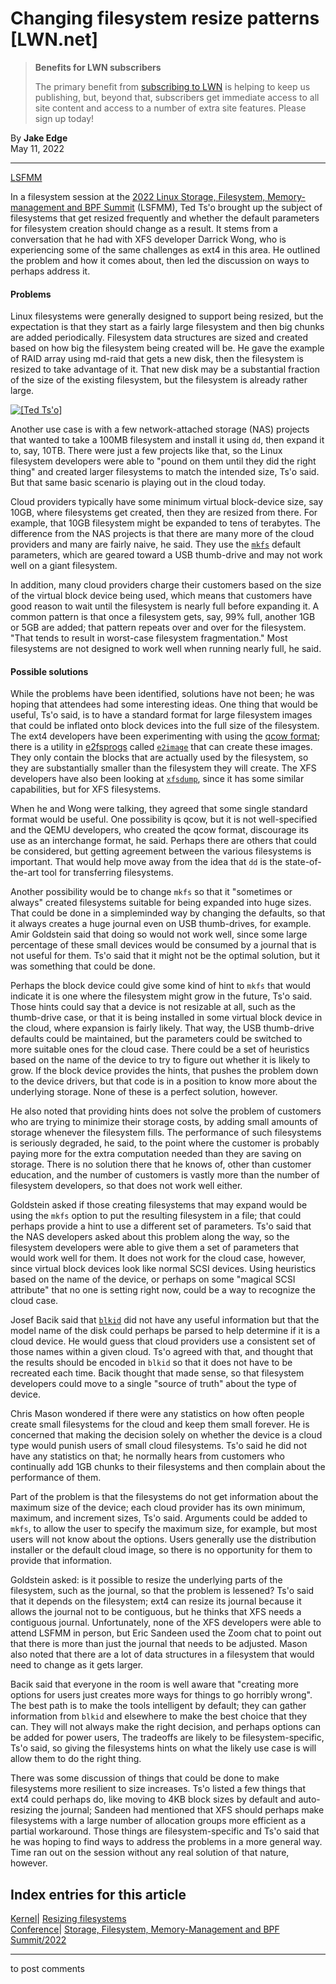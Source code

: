 # Changing filesystem resize patterns [LWN.net]

> **Benefits for LWN subscribers**
> 
> The primary benefit from [subscribing to LWN](/Promo/nst-nag5/subscribe) is helping to keep us publishing, but, beyond that, subscribers get immediate access to all site content and access to a number of extra site features. Please sign up today! 

By **Jake Edge**  
May 11, 2022 

* * *

[LSFMM](/Articles/lsfmm2022/)

In a filesystem session at the [2022 Linux Storage, Filesystem, Memory-management and BPF Summit](https://events.linuxfoundation.org/lsfmm/) (LSFMM), Ted Ts'o brought up the subject of filesystems that get resized frequently and whether the default parameters for filesystem creation should change as a result. It stems from a conversation that he had with XFS developer Darrick Wong, who is experiencing some of the same challenges as ext4 in this area. He outlined the problem and how it comes about, then led the discussion on ways to perhaps address it. 

#### Problems

Linux filesystems were generally designed to support being resized, but the expectation is that they start as a fairly large filesystem and then big chunks are added periodically. Filesystem data structures are sized and created based on how big the filesystem being created will be. He gave the example of RAID array using md-raid that gets a new disk, then the filesystem is resized to take advantage of it. That new disk may be a substantial fraction of the size of the existing filesystem, but the filesystem is already rather large. 

[ ![\[Ted Ts'o\]](https://static.lwn.net/images/2022/lsfmm-tso-sm.png) ](/Articles/894713/)

Another use case is with a few network-attached storage (NAS) projects that wanted to take a 100MB filesystem and install it using `dd`, then expand it to, say, 10TB. There were just a few projects like that, so the Linux filesystem developers were able to "pound on them until they did the right thing" and created larger filesystems to match the intended size, Ts'o said. But that same basic scenario is playing out in the cloud today. 

Cloud providers typically have some minimum virtual block-device size, say 10GB, where filesystems get created, then they are resized from there. For example, that 10GB filesystem might be expanded to tens of terabytes. The difference from the NAS projects is that there are many more of the cloud providers and many are fairly naive, he said. They use the [`mkfs`](https://man7.org/linux/man-pages/man8/mkfs.8.html) default parameters, which are geared toward a USB thumb-drive and may not work well on a giant filesystem. 

In addition, many cloud providers charge their customers based on the size of the virtual block device being used, which means that customers have good reason to wait until the filesystem is nearly full before expanding it. A common pattern is that once a filesystem gets, say, 99% full, another 1GB or 5GB are added; that pattern repeats over and over for the filesystem. "That tends to result in worst-case filesystem fragmentation." Most filesystems are not designed to work well when running nearly full, he said. 

#### Possible solutions

While the problems have been identified, solutions have not been; he was hoping that attendees had some interesting ideas. One thing that would be useful, Ts'o said, is to have a standard format for large filesystem images that could be inflated onto block devices into the full size of the filesystem. The ext4 developers have been experimenting with using the [qcow format](https://en.wikipedia.org/wiki/Qcow); there is a utility in [e2fsprogs](https://github.com/tytso/e2fsprogs) called [`e2image`](https://man7.org/linux/man-pages/man8/e2image.8.html) that can create these images. They only contain the blocks that are actually used by the filesystem, so they are substantially smaller than the filesystem they will create. The XFS developers have also been looking at [`xfsdump`](https://man7.org/linux/man-pages/man8/xfsdump.8.html), since it has some similar capabilities, but for XFS filesystems. 

When he and Wong were talking, they agreed that some single standard format would be useful. One possibility is qcow, but it is not well-specified and the QEMU developers, who created the qcow format, discourage its use as an interchange format, he said. Perhaps there are others that could be considered, but getting agreement between the various filesystems is important. That would help move away from the idea that `dd` is the state-of-the-art tool for transferring filesystems. 

Another possibility would be to change `mkfs` so that it "sometimes or always" created filesystems suitable for being expanded into huge sizes. That could be done in a simpleminded way by changing the defaults, so that it always creates a huge journal even on USB thumb-drives, for example. Amir Goldstein said that doing so would not work well, since some large percentage of these small devices would be consumed by a journal that is not useful for them. Ts'o said that it might not be the optimal solution, but it was something that could be done. 

Perhaps the block device could give some kind of hint to `mkfs` that would indicate it is one where the filesystem might grow in the future, Ts'o said. Those hints could say that a device is not resizable at all, such as the thumb-drive case, or that it is being installed in some virtual block device in the cloud, where expansion is fairly likely. That way, the USB thumb-drive defaults could be maintained, but the parameters could be switched to more suitable ones for the cloud case. There could be a set of heuristics based on the name of the device to try to figure out whether it is likely to grow. If the block device provides the hints, that pushes the problem down to the device drivers, but that code is in a position to know more about the underlying storage. None of these is a perfect solution, however. 

He also noted that providing hints does not solve the problem of customers who are trying to minimize their storage costs, by adding small amounts of storage whenever the filesystem fills. The performance of such filesystems is seriously degraded, he said, to the point where the customer is probably paying more for the extra computation needed than they are saving on storage. There is no solution there that he knows of, other than customer education, and the number of customers is vastly more than the number of filesystem developers, so that does not work well either. 

Goldstein asked if those creating filesystems that may expand would be using the `mkfs` option to put the resulting filesystem in a file; that could perhaps provide a hint to use a different set of parameters. Ts'o said that the NAS developers asked about this problem along the way, so the filesystem developers were able to give them a set of parameters that would work well for them. It does not work for the cloud case, however, since virtual block devices look like normal SCSI devices. Using heuristics based on the name of the device, or perhaps on some "magical SCSI attribute" that no one is setting right now, could be a way to recognize the cloud case. 

Josef Bacik said that [`blkid`](https://man7.org/linux/man-pages/man8/blkid.8.html) did not have any useful information but that the model name of the disk could perhaps be parsed to help determine if it is a cloud device. He would guess that cloud providers use a consistent set of those names within a given cloud. Ts'o agreed with that, and thought that the results should be encoded in `blkid` so that it does not have to be recreated each time. Bacik thought that made sense, so that filesystem developers could move to a single "source of truth" about the type of device. 

Chris Mason wondered if there were any statistics on how often people create small filesystems for the cloud and keep them small forever. He is concerned that making the decision solely on whether the device is a cloud type would punish users of small cloud filesystems. Ts'o said he did not have any statistics on that; he normally hears from customers who continually add 1GB chunks to their filesystems and then complain about the performance of them. 

Part of the problem is that the filesystems do not get information about the maximum size of the device; each cloud provider has its own minimum, maximum, and increment sizes, Ts'o said. Arguments could be added to `mkfs`, to allow the user to specify the maximum size, for example, but most users will not know about the options. Users generally use the distribution installer or the default cloud image, so there is no opportunity for them to provide that information. 

Goldstein asked: is it possible to resize the underlying parts of the filesystem, such as the journal, so that the problem is lessened? Ts'o said that it depends on the filesystem; ext4 can resize its journal because it allows the journal not to be contiguous, but he thinks that XFS needs a contiguous journal. Unfortunately, none of the XFS developers were able to attend LSFMM in person, but Eric Sandeen used the Zoom chat to point out that there is more than just the journal that needs to be adjusted. Mason also noted that there are a lot of data structures in a filesystem that would need to change as it gets larger. 

Bacik said that everyone in the room is well aware that "creating more options for users just creates more ways for things to go horribly wrong". The best path is to make the tools intelligent by default; they can gather information from `blkid` and elsewhere to make the best choice that they can. They will not always make the right decision, and perhaps options can be added for power users, The tradeoffs are likely to be filesystem-specific, Ts'o said, so giving the filesystems hints on what the likely use case is will allow them to do the right thing. 

There was some discussion of things that could be done to make filesystems more resilient to size increases. Ts'o listed a few things that ext4 could perhaps do, like moving to 4KB block sizes by default and auto-resizing the journal; Sandeen had mentioned that XFS should perhaps make filesystems with a large number of allocation groups more efficient as a partial workaround. Those things are filesystem-specific and Ts'o said that he was hoping to find ways to address the problems in a more general way. Time ran out on the session without any real solution of that nature, however. 

  
Index entries for this article  
---  
[Kernel](/Kernel/Index)| [Resizing filesystems](/Kernel/Index#Resizing_filesystems)  
[Conference](/Archives/ConferenceIndex/)| [Storage, Filesystem, Memory-Management and BPF Summit/2022](/Archives/ConferenceIndex/#Storage_Filesystem_Memory-Management_and_BPF_Summit-2022)  
  


* * *

to post comments 
